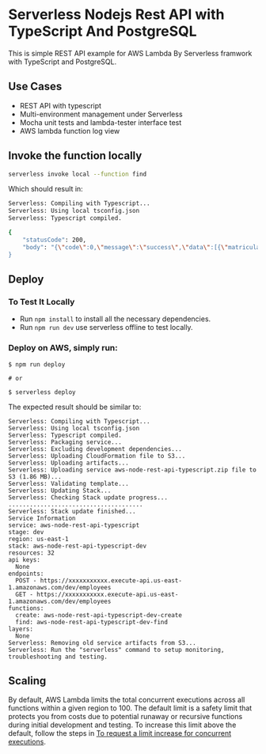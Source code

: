 # Serverless Nodejs Rest API with TypeScript And PostgreSQL

This is simple REST API example for AWS Lambda By Serverless framwork with TypeScript and PostgreSQL.

## Use Cases

- REST API with typescript
- Multi-environment management under Serverless
- Mocha unit tests and lambda-tester interface test
- AWS lambda function log view

## Invoke the function locally

```bash
serverless invoke local --function find
```

Which should result in:

```bash
Serverless: Compiling with Typescript...
Serverless: Using local tsconfig.json
Serverless: Typescript compiled.

{
    "statusCode": 200,
    "body": "{\"code\":0,\"message\":\"success\",\"data\":[{\"matricula\":16,\"status\":\"ativo\",\"nome\":\"nome\",\"email\":\"email@gmail.com\",\"email_do_gestor\":\"email@gmail.com\",\"data_de_admissao\":\"2020-04-25T03:00:00.000Z\",\"data_de_rescisao\":null,\"cargo\":\"Gerente\"}]},
}
```

## Deploy

### To Test It Locally

- Run `npm install` to install all the necessary dependencies.
- Run `npm run dev` use serverless offline to test locally.

### Deploy on AWS, simply run:

```
$ npm run deploy

# or

$ serverless deploy
```

The expected result should be similar to:

```
Serverless: Compiling with Typescript...
Serverless: Using local tsconfig.json
Serverless: Typescript compiled.
Serverless: Packaging service...
Serverless: Excluding development dependencies...
Serverless: Uploading CloudFormation file to S3...
Serverless: Uploading artifacts...
Serverless: Uploading service aws-node-rest-api-typescript.zip file to S3 (1.86 MB)...
Serverless: Validating template...
Serverless: Updating Stack...
Serverless: Checking Stack update progress...
......................................
Serverless: Stack update finished...
Service Information
service: aws-node-rest-api-typescript
stage: dev
region: us-east-1
stack: aws-node-rest-api-typescript-dev
resources: 32
api keys:
  None
endpoints:
  POST - https://xxxxxxxxxxx.execute-api.us-east-1.amazonaws.com/dev/employees
  GET - https://xxxxxxxxxxx.execute-api.us-east-1.amazonaws.com/dev/employees
functions:
  create: aws-node-rest-api-typescript-dev-create
  find: aws-node-rest-api-typescript-dev-find
layers:
  None
Serverless: Removing old service artifacts from S3...
Serverless: Run the "serverless" command to setup monitoring, troubleshooting and testing.
```

## Scaling

By default, AWS Lambda limits the total concurrent executions across all functions within a given region to 100. The default limit is a safety limit that protects you from costs due to potential runaway or recursive functions during initial development and testing. To increase this limit above the default, follow the steps in [To request a limit increase for concurrent executions](http://docs.aws.amazon.com/lambda/latest/dg/concurrent-executions.html#increase-concurrent-executions-limit).
